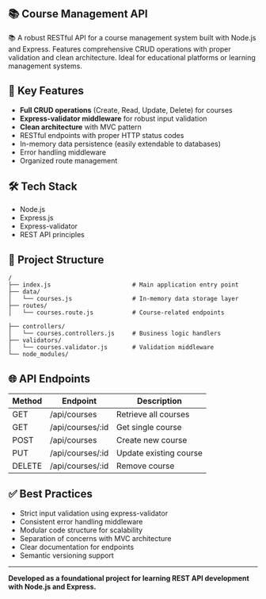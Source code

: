 ## 📚 Course Management API

📚 A robust RESTful API for a course management system built with Node.js and Express. Features comprehensive CRUD operations with proper validation and clean architecture. Ideal for educational platforms or learning management systems.

## 🔑 Key Features  
- **Full CRUD operations** (Create, Read, Update, Delete) for courses  
- **Express-validator middleware** for robust input validation  
- **Clean architecture** with MVC pattern  
- RESTful endpoints with proper HTTP status codes  
- In-memory data persistence (easily extendable to databases)  
- Error handling middleware  
- Organized route management  

## 🛠 Tech Stack  
- Node.js  
- Express.js  
- Express-validator  
- REST API principles  

## 📁 Project Structure  
```
/
├── index.js                       # Main application entry point
├── data/
│   └── courses.js                 # In-memory data storage layer
├── routes/
│   └── courses.route.js           # Course-related endpoints

├── controllers/
│   └── courses.controllers.js     # Business logic handlers
├── validators/
│   └── courses.validator.js       # Validation middleware
└── node_modules/
```

## 🌐 API Endpoints  

| Method | Endpoint             | Description                  |
|--------|----------------------|------------------------------|
| GET    | /api/courses         | Retrieve all courses         |
| GET    | /api/courses/:id     | Get single course            |
| POST   | /api/courses         | Create new course            |
| PUT    | /api/courses/:id     | Update existing course       |
| DELETE | /api/courses/:id     | Remove course                |

## ✅ Best Practices  
- Strict input validation using express-validator  
- Consistent error handling middleware  
- Modular code structure for scalability  
- Separation of concerns with MVC architecture  
- Clear documentation for endpoints  
- Semantic versioning support  

---

**Developed as a foundational project for learning REST API development with Node.js and Express.**  

